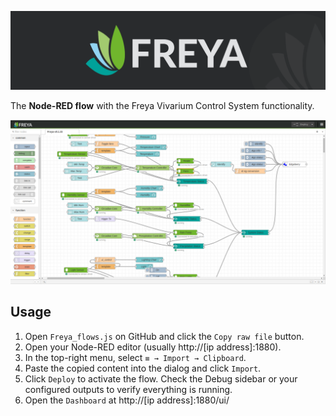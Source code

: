 ![Freya banner](https://github.com/Freya-Vivariums/.github/blob/main/brand/Freya_banner.png?raw=true)

The **Node-RED flow** with the Freya Vivarium Control System functionality.

![Screenshot](documentation/screenshot.png)

## Usage
1. Open `Freya_flows.js` on GitHub and click the `Copy raw file` button.
2. Open your Node-RED editor (usually http://[ip address]:1880).
3. In the top-right menu, select `≡ → Import → Clipboard`.
4. Paste the copied content into the dialog and click `Import`.
5. Click `Deploy` to activate the flow. Check the Debug sidebar or your configured outputs to verify everything is running.
6. Open the `Dashboard` at http://[ip address]:1880/ui/

